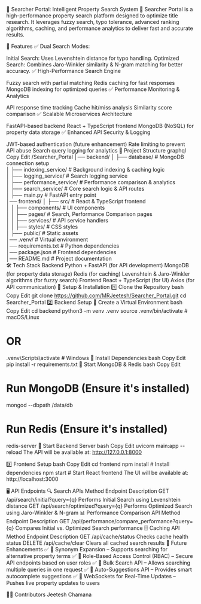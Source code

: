 🔎 Searcher Portal: Intelligent Property Search System
🚀 Searcher Portal is a high-performance property search platform designed to optimize title research. It leverages fuzzy search, typo tolerance, advanced ranking algorithms, caching, and performance analytics to deliver fast and accurate results.

📌 Features
✅ Dual Search Modes:

Initial Search: Uses Levenshtein distance for typo handling.
Optimized Search: Combines Jaro-Winkler similarity & N-gram matching for better accuracy.
✅ High-Performance Search Engine

Fuzzy search with partial matching
Redis caching for fast responses
MongoDB indexing for optimized queries
✅ Performance Monitoring & Analytics

API response time tracking
Cache hit/miss analysis
Similarity score comparison
✅ Scalable Microservices Architecture

FastAPI-based backend
React + TypeScript frontend
MongoDB (NoSQL) for property data storage
✅ Enhanced API Security & Logging

JWT-based authentication (future enhancement)
Rate limiting to prevent API abuse
Search query logging for analytics
📂 Project Structure
graphql
Copy
Edit
/Searcher_Portal
│── backend/
│   ├── database/                 # MongoDB connection setup  
│   ├── indexing_service/         # Background indexing & caching logic  
│   ├── logging_service/          # Search logging service  
│   ├── performance_service/      # Performance comparison & analytics  
│   ├── search_service/           # Core search logic & API routes  
│   ├── main.py                   # FastAPI entry point  
│── frontend/
│   ├── src/                      # React & TypeScript frontend  
│   │   ├── components/           # UI components  
│   │   ├── pages/                # Search, Performance Comparison pages  
│   │   ├── services/             # API service handlers  
│   │   ├── styles/               # CSS styles  
│   ├── public/                   # Static assets  
│── .venv/                        # Virtual environment  
│── requirements.txt               # Python dependencies  
│── package.json                   # Frontend dependencies  
│── README.md                      # Project documentation  
🛠️ Tech Stack
Backend
Python + FastAPI (for API development)
MongoDB (for property data storage)
Redis (for caching)
Levenshtein & Jaro-Winkler algorithms (for fuzzy search)
Frontend
React + TypeScript (for UI)
Axios (for API communication)
🚀 Setup & Installation
1️⃣ Clone the Repository
bash
Copy
Edit
git clone https://github.com/MRJeetesh/Searcher_Portal.git
cd Searcher_Portal
2️⃣ Backend Setup
🔹 Create a Virtual Environment
bash
Copy
Edit
cd backend
python3 -m venv .venv
source .venv/bin/activate  # macOS/Linux
# OR
.venv\Scripts\activate  # Windows
🔹 Install Dependencies
bash
Copy
Edit
pip install -r requirements.txt
🔹 Start MongoDB & Redis
bash
Copy
Edit
# Run MongoDB (Ensure it's installed)
mongod --dbpath /data/db

# Run Redis (Ensure it's installed)
redis-server
🔹 Start Backend Server
bash
Copy
Edit
uvicorn main:app --reload
The API will be available at: http://127.0.0.1:8000

3️⃣ Frontend Setup
bash
Copy
Edit
cd frontend
npm install  # Install dependencies
npm start    # Start React frontend
The UI will be available at: http://localhost:3000

🖥️ API Endpoints
🔍 Search APIs
Method	Endpoint	Description
GET	/api/search/initial?query={q}	Performs Initial Search using Levenshtein distance
GET	/api/search/optimized?query={q}	Performs Optimized Search using Jaro-Winkler & N-gram
📊 Performance Comparison API
Method	Endpoint	Description
GET	/api/performance/compare_performance?query={q}	Compares Initial vs. Optimized Search performance
🗄️ Caching API
Method	Endpoint	Description
GET	/api/cache/status	Checks cache health status
DELETE	/api/cache/clear	Clears all cached search results
🚀 Future Enhancements
✅ 🔹 Synonym Expansion – Supports searching for alternative property terms
✅ 🔹 Role-Based Access Control (RBAC) – Secure API endpoints based on user roles
✅ 🔹 Bulk Search API – Allows searching multiple queries in one request
✅ 🔹 Auto-Suggestions API – Provides smart autocomplete suggestions
✅ 🔹 WebSockets for Real-Time Updates – Pushes live property updates to users

👨‍💻 Contributors
Jeetesh Chamana
